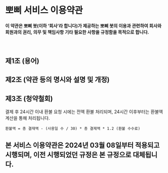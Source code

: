 # 뽀삐 서비스 이용약관
#### 이 약관은 뽀삐 봇(이하 ‘회사’라 합니다)가 제공하는 뽀삐 봇의 이용과 관련하여 회사와 회원과의 권리, 의무 및 책임사항 기타 필요한 사항을 규정함을 목적으로 합니다.

</br>

## 제1조 (용어)


## 제2조 (약관 등의 명시와 설명 및 개정)


## 제3조 (청약철회)
결제 후 24시간 이내 환불 요청 시에는 전액 환불 처리되며, 24시간 이후부터는 환불액 계산을 통해 처리됩니다.

    환불액 = 총 결재액 - (사용일 수 / 30) * 총 결제액 * 1.2 (환불 수수료)


## 본 서비스 이용약관은 2024년 03월 08일부터 적용되고 시행되며, 이전 시행되었던 규정은 본 규정으로 대체됩니다.
